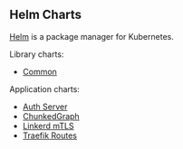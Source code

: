 ## Helm Charts

[Helm](https://helm.sh/) is a package manager for Kubernetes.

Library charts:
- [Common](http:/zettaai.github.io/helm-charts/charts/common)

Application charts:
- [Auth Server](http:/zettaai.github.io/helm-charts/charts/auth-server)
- [ChunkedGraph](http:/zettaai.github.io/helm-charts/charts/chunkedgraph)
- [Linkerd mTLS](http:/zettaai.github.io/helm-charts/charts/linkerd-mtls)
- [Traefik Routes](http:/zettaai.github.io/helm-charts/charts/traefik-routes)

